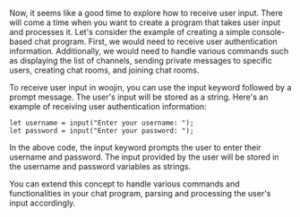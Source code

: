 Now, it seems like a good time to explore how to receive user input. There will come a time when you want to create a program that takes user input and processes it. Let's consider the example of creating a simple console-based chat program. First, we would need to receive user authentication information. Additionally, we would need to handle various commands such as displaying the list of channels, sending private messages to specific users, creating chat rooms, and joining chat rooms.

To receive user input in woojin, you can use the input keyword followed by a prompt message. The user's input will be stored as a string. Here's an example of receiving user authentication information:
```woojin
let username = input("Enter your username: ");
let password = input("Enter your password: ");
```
In the above code, the input keyword prompts the user to enter their username and password. The input provided by the user will be stored in the username and password variables as strings.

You can extend this concept to handle various commands and functionalities in your chat program, parsing and processing the user's input accordingly.